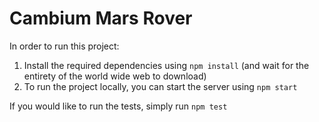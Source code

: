 # Cambium Mars Rover

In order to run this project:

1. Install the required dependencies using `npm install` (and wait for the entirety of the world wide web to download)
2. To run the project locally, you can start the server using `npm start`

If you would like to run the tests, simply run `npm test`